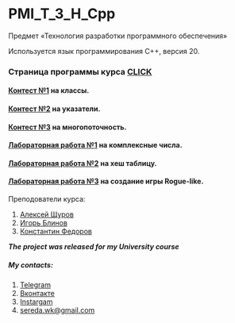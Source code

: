 # PMI_T_3_H_Cpp
Предмет «Технология разработки программного обеспечения» 

Иcпользуется язык программирования С++, версия 20.

### Страница программы курса [CLICK](https://imcs.dvfu.ru/cats/?f=wiki;name=cpp-course-2020)

#### [Контест №1](/tournament%201) на классы.
#### [Контест №2](/tournament%202) на указатели.
#### [Контест №3](/tournament%203) на многопоточность.
#### [Лабораторная работа №1](/LAB%201) на комплексные числа.
#### [Лабораторная работа №2](/LAB%202) на хеш таблицу.
#### [Лабораторная работа №3](/LAB%203) на создание игры Rogue-like.

Преподователи курса:
1) [Алексей Щуров](https://github.com/alexiskhb)
2) [Игорь Блинов]()
3) [Константин Федоров]()

***The project was released for my University course***

##### My contacts:
1. [Telegram](https://tgmsg.ru/princepepper)
2. [Вконтакте](https://vk.com/princepepper)
3. [Instargam](https://www.instagram.com/prince_pepper_official/?hl=ru)
4. <sereda.wk@gmail.com>
